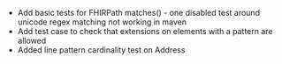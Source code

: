 * Add basic tests for FHIRPath matches() - one disabled test around unicode regex matching not working in maven
* Add test case to check that extensions on elements with a pattern are allowed
* Added line pattern cardinality test on Address
